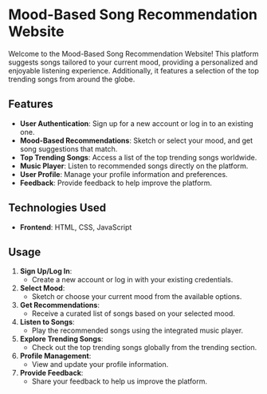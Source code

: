# Mood-Based Song Recommendation Website

Welcome to the Mood-Based Song Recommendation Website! This platform suggests songs tailored to your current mood, providing a personalized and enjoyable listening experience. Additionally, it features a selection of the top trending songs from around the globe.

## Features
- **User Authentication**: Sign up for a new account or log in to an existing one.
- **Mood-Based Recommendations**: Sketch or select your mood, and get song suggestions that match.
- **Top Trending Songs**: Access a list of the top trending songs worldwide.
- **Music Player**: Listen to recommended songs directly on the platform.
- **User Profile**: Manage your profile information and preferences.
- **Feedback**: Provide feedback to help improve the platform.

## Technologies Used
- **Frontend**: HTML, CSS, JavaScript

## Usage
1. **Sign Up/Log In**:
    - Create a new account or log in with your existing credentials.
2. **Select Mood**:
    - Sketch or choose your current mood from the available options.
3. **Get Recommendations**:
    - Receive a curated list of songs based on your selected mood.
4. **Listen to Songs**:
    - Play the recommended songs using the integrated music player.
5. **Explore Trending Songs**:
    - Check out the top trending songs globally from the trending section.
6. **Profile Management**:
    - View and update your profile information.
7. **Provide Feedback**:
    - Share your feedback to help us improve the platform.
